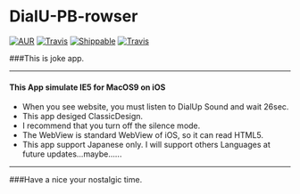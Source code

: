 # DialU-PB-rowser 
[![AUR](https://img.shields.io/aur/license/yaourt.svg?maxAge=2592000?style=plastic)]()
[![Travis](https://img.shields.io/badge/Swift-1.2-brightgreen.svg)]()
[![Shippable](https://img.shields.io/shippable/5444c5ecb904a4b21567b0ff.svg?maxAge=2592000)]()
[![Travis](https://img.shields.io/badge/target-ios-lightgrey.svg)]()

###This is joke app. 
***
#### This App simulate IE5 for MacOS9 on iOS
- When you see website, you must listen to DialUp Sound and wait 26sec.
- This app desiged ClassicDesign.
- I recommend that you turn off the silence mode.
- The WebView is standard WebView of iOS, so it can read HTML5.
- This app support Japanese only. I will support others Languages at future updates...maybe......

***
###Have a nice your nostalgic time.

